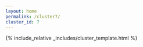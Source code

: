 ```yaml
---
layout: home
permalink: /cluster7/
cluster_id: 7
---
```


{% include_relative _includes/cluster_template.html %}
